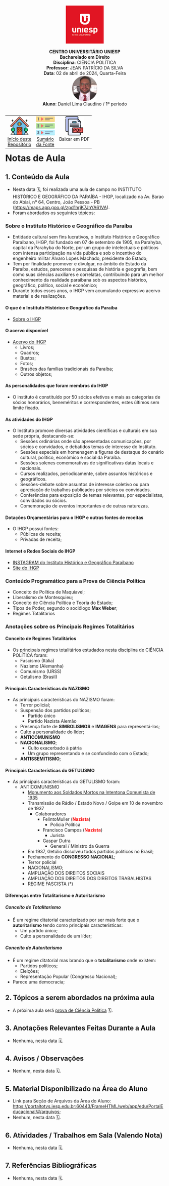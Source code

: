 <div align="center">

<p align="center"><img height="120" src="../../../figuras/LOGO_UNIESP.png"> </p>

<p align="center"><b>CENTRO UNIVERSITÁRIO UNIESP</b><br>
<b>Bacharelado em Direito</b><br>
<b>Disciplina</b>: CIÊNCIA POLÍTICA<br>
<b>Professor</b>: JEAN PATRÍCIO DA SILVA<br>
<b>Data</b>: 02 de abril de 2024, Quarta-Feira<br>
<img align="center" src="../../../figuras/FOTO_PERFIL_DANIEL_CLAUDINO_2023.png" width="80"><br>
<b>Aluno</b>: Daniel Lima Claudino / 1º período<br>
 </p>
</div>

<table align="right" border="0">
  <tr>
    <td align="center" valign="top">
      <a href="../../../README.md">
        <img src="https://github.com/dnlclaudino/imagens/blob/master/icones/icone-casa2.png?raw=true" heigh="60" width="60"><br>Início deste <br>Repositório
      </a>
    </td>
    <td align="center" valign="top">
      <a href="../README.md">
        <img src="https://github.com/dnlclaudino/imagens/blob/master/icones/icone-sumario.png?raw=true" heigh="60" width="60"><br>Sumário<br>da Fonte
      </a>
    </td>
    <td align="center" valign="top">
        <img src="https://github.com/dnlclaudino/imagens/blob/master/icones-aplicativos/pdf/pdf.png?raw=true" heigh="60" width="60"><br>Baixar em PDF
    </td>
  </tr>
</table><br><br><br><br><br>

# Notas de Aula

## 1. Conteúdo da Aula

- Nesta data 🗓, foi realizada uma aula de campo no INSTITUTO HISTÓRICO E GEOGRÁFICO DA PARAÍBA - IHGP, localizado na Av. Barao do Abiai, nº 64, Centro, João Pessoa - PB (https://maps.app.goo.gl/zpd1hrjK7JhYA61VA).
- Foram abordados os seguintes tópicos:

### Sobre o Instituto Histórico e Geográfico da Paraíba

- Entidade cultural sem fins lucrativos, o Instituto Histórico e Geográfico Paraibano, IHGP, foi fundado em 07 de setembro de 1905, na Parahyba, capital da Parahyba do Norte, por um grupo de intelectuais e políticos com intensa participação na vida pública e sob o incentivo do engenheiro militar Álvaro Lopes Machado, presidente do Estado;
- Tem por finalidade promover e divulgar, no âmbito do Estado da Paraíba, estudos, pareceres e pesquisas de história e geografia, bem como suas ciências auxiliares e correlatas, contribuindo para um melhor conhecimento da realidade paraibana sob os aspectos histórico, geográfico, político, social e econômico;
- Durante todos esses anos, o IHGP vem acumulando expressivo acervo material e de realizações.

#### O que é o Instituto Histórico e Geográfico da Paraíba

- [Sobre o IHGP](https://www.ihgp.net/ihgp/inicial.php#sobre)

#### O acervo disponível

- [Acervo do IHGP](https://www.ihgp.net/ihgp/inicial.php#sobre)
  - Livros;
  - Quadros;
  - Bustos;
  - Fotos;
  - Brasões das famílias tradicionais da Paraíba;
  - Outros objetos;

#### As personalidades que foram membros do IHGP

- O instituto é constituído por 50 sócios efetivos e mais as categorias de sócios honorários, beneméritos e correspondentes, estes últimos sem limite fixado.

#### As atividades do IHGP

* O Instituto promove diversas atividades científicas e culturais em sua sede própria, destacando-se:
  * Sessões ordinárias onde são apresentadas comunicações, por sócios e convidados, e debatidos temas de interesse do Instituto.
  * Sessões especiais em homenagem a figuras de destaque do cenário cultural, político, econômico e social da Paraíba.
  * Sessões solenes comemorativas de significativas datas locais e nacionais.
  * Cursos realizados, periodicamente, sobre assuntos históricos e geográficos.
  * Sessões-debate sobre assuntos de interesse coletivo ou para apreciação de trabalhos publicados por sócios ou convidados.
  * Conferências para exposição de temas relevantes, por especialistas, convidados ou sócios.
  * Comemoração de eventos importantes e de outras naturezas.

#### Dotações Orçamentárias para o IHGP e outras fontes de receitas

- O IHGP possui fontes:
  - Públicas de receita;
  - Privadas de receita;

#### Internet e Redes Sociais do IHGP

- [INSTAGRAM do Instituto Histórico e Geográfico Paraibano](https://www.instagram.com/ihgp.pb/)
- [Site do IHGP](https://www.ihgp.net/ihgp/inicial.php)

### Conteúdo Programático para a Prova de Ciência Política

- Conceito de Política de Maquiavel;
- Liberalismo de Montesquieu;
- Conceíto de Ciência Política e Teoria do Estado;
- Tipos de Poder, segundo o sociólogo **Max Weber**;
- Regimes Totalitários

### Anotações sobre os Principais Regimes Totalitários

#### Conceito de Regimes Totalitários

- Os principais regimes totalitários estudados nesta disciplina de CIÊNCIA POLÍTICA foram:
  - Fascismo (Itália)
  - Nazismo (Alemanha)
  - Comunismo (URSS)
  - Getulismo (Brasil)

#### Principais Características do NAZISMO

- As principais características do NAZISMO foram:
  - Terror policial;
  - Suspensão dos partidos políticos;
    - Partido único
    - Partido Nazista Alemão
  - Presença forte de **SIMBOLISMOS** e **IMAGENS** para representá-los;
  - Culto a personalidade do líder;
  - **ANTICOMUNISMO**
  - **NACIONALISMO**;
    - Culto exacerbado à pátria
    - Um grupo representando e se confundindo com o Estado;
  - **ANTISSEMITISMO**;

#### Principais Características do GETULISMO

- As principais características do GETULISMO foram:
  - ANTICOMUNISMO
    - [Monumento aos Soldados Mortos na Intentona Comunista de 1935](https://pt.wikipedia.org/wiki/Ficheiro:Monumento_intentona_comunista_1935.jpg)
    - Transmissão de Rádio / Estado Novo / Golpe em 10 de novembro de 1937
      - Colaboradores
        - FelintoMuller (<span style="color:red;font-weight:bold">Nazista</span>)
          - Polícia Política
        - Francisco Campos (<span style="color:red;font-weight:bold">Nazista</span>)
          - Jurista
        - Gaspar Dutra
          - General / Ministro da Guerra
    - Em 1937, Getúlio dissolveu todos partidos políticos no Brasil;
    - Fechamento do **CONGRESSO NACIONAL**;
    - Terror policial
    - NACIONALISMO;
    - AMPLIAÇÃO DOS DIREITOS SOCIAIS
    - AMPLIAÇÃO DOS DIREITOS DOS DIREITOS TRABALHISTAS
    - REGIME FASCISTA (*)

#### Diferenças entre Totalitarismo e Autoritarismo

##### Conceito de Totalitarismo

- É um regime ditatorial caracterizado por ser mais forte que o **autoritarismo** tendo como principais características:
  - Um partido único;
  - Culto a personalidade de um líder;

##### Conceito de Autoritarismo

- É um regime ditatorial mas brando que o **totalitarismo** onde existem:
  - Partidos políticos;
  - Eleições;
  - Representação Popular (Congresso Nacional);
- Parece uma democracia;

## 2. Tópicos a serem abordados na próxima aula

- A próxima aula será [prova de Ciência Política](https://calendar.google.com/calendar/event?action=TEMPLATE&tmeid=NGI0dnVsMXEzN25kZ2M1cGV0NGZ2ZmdnNTUgamE2NW9ndmNobThib2owamJiNnBydjB0MjBAZw&tmsrc=ja65ogvchm8boj0jbb6prv0t20%40group.calendar.google.com) 🗓.

## 3. Anotações Relevantes Feitas Durante a Aula

- Nenhuma, nesta data 🗓.

## 4. Avisos / Observações

- Nenhum, nesta data 🗓.

## 5. Material Disponibilizado na Área do Aluno

- Link para Seção de Arquivos da Área do Aluno: https://portaltotvs.iesp.edu.br:60443/FrameHTML/web/app/edu/PortalEducacional/#/arquivos;
- Nenhum, nesta data 🗓.

## 6. Atividades / Trabalhos em Sala (Valendo Nota)

- Nenhuma, nesta data 🗓.

## 7. Referências Bibliográficas

- Nenhuma, nesta data 🗓.

